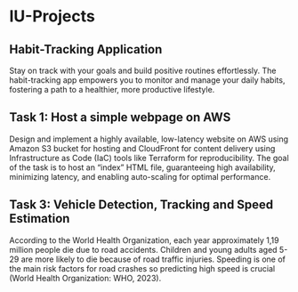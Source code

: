 # IU-Projects

## Habit-Tracking Application
Stay on track with your goals and build positive routines effortlessly. The habit-tracking app empowers you to monitor and manage your daily habits, fostering a path to a healthier, more productive lifestyle.

## Task 1: Host a simple webpage on AWS
Design and implement a highly available, low-latency website on AWS using Amazon S3 bucket for hosting and CloudFront for content delivery using Infrastructure as Code (IaC) tools like Terraform for reproducibility. The goal of the task is to host an “index” HTML file, guaranteeing high availability, minimizing latency, and enabling auto-scaling for optimal performance.

## Task 3: Vehicle Detection, Tracking and Speed Estimation
According to the World Health Organization, each year approximately 1,19 million people die due to road accidents. Children and young adults aged 5-29 are more likely to die because of road traffic injuries. Speeding is one of the main risk factors for road crashes so predicting high speed is crucial (World Health Organization: WHO, 2023).  
